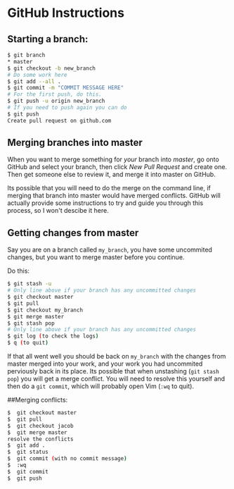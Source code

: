 # GitHub Instructions

## Starting a branch:
```sh
$ git branch
* master
$ git checkout -b new_branch
# Do some work here
$ git add --all .
$ git commit -m "COMMIT MESSAGE HERE"
# For the first push, do this.
$ git push -u origin new_branch
# If you need to push again you can do
$ git push
Create pull request on github.com

```

## Merging branches into master
When you want to merge something for *your* branch into *master*, go onto GitHub and select your branch, then click
*New Pull Request* and create one. Then get someone else to review it, and merge it into master on GitHub.

Its possible that you will need to do the merge on the command line, if merging that branch into master would have merged
conflicts. GitHub will actually provide some instructions to try and guide you through this process, so I won't descibe
it here.

## Getting changes from master
Say you are on a branch called `my_branch`, you have some uncommited changes, but you want to merge master before you continue.

Do this:
```sh
$ git stash -u
# Only line above if your branch has any uncommitted changes
$ git checkout master
$ git pull
$ git checkout my_branch
$ git merge master
$ git stash pop
# Only line above if your branch has any uncommitted changes
$ git log (to check the logs)
$ q (to quit)
```

If that all went well you should be back on `my_branch` with the changes from master merged into your work, and your
work you had uncommited perviously back in its place. Its possible that when unstashing (`git stash pop`) you will
get a merge conflict. You will need to resolve this yourself and then do a `git commit`, which will probably
open Vim (`:wq` to quit).


##Merging conflicts:
```sh
$  git checkout master
$  git pull
$  git checkout jacob
$  git merge master
resolve the conflicts
$  git add .
$  git status
$  git commit (with no commit message)
$  :wq
$  git commit
$  git push
